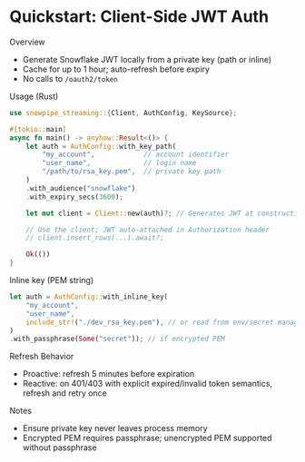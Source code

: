 # Quickstart: Client-Side JWT Auth

Overview
- Generate Snowflake JWT locally from a private key (path or inline)
- Cache for up to 1 hour; auto-refresh before expiry
- No calls to `/oauth2/token`

Usage (Rust)
```rust
use snowpipe_streaming::{Client, AuthConfig, KeySource};

#[tokio::main]
async fn main() -> anyhow::Result<()> {
    let auth = AuthConfig::with_key_path(
        "my_account",            // account identifier
        "user_name",             // login name
        "/path/to/rsa_key.pem",  // private key path
    )
    .with_audience("snowflake")
    .with_expiry_secs(3600);

    let mut client = Client::new(auth)?; // Generates JWT at construction

    // Use the client; JWT auto-attached in Authorization header
    // client.insert_rows(...).await?;

    Ok(())
}
```

Inline key (PEM string)
```rust
let auth = AuthConfig::with_inline_key(
    "my_account",
    "user_name",
    include_str!("./dev_rsa_key.pem"), // or read from env/secret manager
)
.with_passphrase(Some("secret")); // if encrypted PEM
```

Refresh Behavior
- Proactive: refresh 5 minutes before expiration
- Reactive: on 401/403 with explicit expired/invalid token semantics, refresh and retry once

Notes
- Ensure private key never leaves process memory
- Encrypted PEM requires passphrase; unencrypted PEM supported without passphrase
